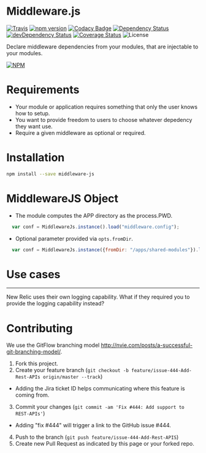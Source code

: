 # Middleware.js

[![Travis](https://api.travis-ci.org/marcellodesales/middleware-js.svg)](https://travis-ci.org/marcellodesales/middleware-js) [![npm version](https://badge.fury.io/js/middleware-js.svg)](http://badge.fury.io/js/middleware-js) [![Codacy Badge](https://www.codacy.com/project/badge/172621abbd81457d84ee5df6ebe13f91)](https://www.codacy.com/app/marcellodesales/middleware-js) [![Dependency Status](https://david-dm.org/marcellodesales/middleware-js.svg)](https://david-dm.org/marcellodesales/middleware-js) [![devDependency Status](https://david-dm.org/marcellodesales/middleware-js/dev-status.svg)](https://david-dm.org/marcellodesales/middleware-js#info=devDependencies) [![Coverage Status](https://coveralls.io/repos/marcellodesales/middleware-js/badge.svg?branch=master&service=github)](https://coveralls.io/github/marcellodesales/middleware-js?branch=master) ![License](https://img.shields.io/badge/license-MIT-lightgray.svg)

Declare middleware dependencies from your modules, that are injectable to your modules.

[![NPM](https://nodei.co/npm/middleware-js.png?downloads=true&downloadRank=true&stars=true)](https://nodei.co/npm/middleware-js/)

# Requirements

* Your module or application requires something that only the user knows how to setup.
* You want to provide freedom to users to choose whatever depedency they want use.
* Require a given middleware as optional or required.

# Installation

```sh
npm install --save middleware-js
```

# MiddlewareJS Object

* The module computes the APP directory as the process.PWD.

```js
  var conf = MiddlewareJs.instance().load("middleware.config");
```

* Optional parameter provided via `opts.fromDir`.

```js
  var conf = MiddlewareJs.instance({fromDir: "/apps/shared-modules"}).load("middleware/config");
```

# Use cases
------

New Relic uses their own logging capability. What if they required you to provide the logging capability instead?

Contributing
==============

We use the GitFlow branching model http://nvie.com/posts/a-successful-git-branching-model/.

1. Fork this project.
2. Create your feature branch (`git checkout -b feature/issue-444-Add-Rest-APIs origin/master --track`)
 * Adding the Jira ticket ID helps communicating where this feature is coming from.
3. Commit your changes (`git commit -am 'Fix #444: Add support to REST-APIs'`)
 * Adding "fix #444" will trigger a link to the GitHub issue #444.
4. Push to the branch (`git push feature/issue-444-Add-Rest-APIS`)
5. Create new Pull Request as indicated by this page or your forked repo.
